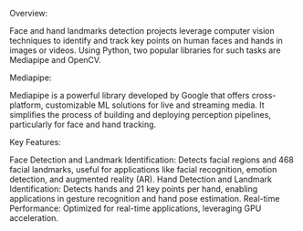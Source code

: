Overview:

Face and hand landmarks detection projects leverage computer vision techniques to identify and track key points on human faces and hands in images or videos. Using Python, two popular libraries for such tasks are Mediapipe and OpenCV.

Mediapipe:


Mediapipe is a powerful library developed by Google that offers cross-platform, customizable ML solutions for live and streaming media. It simplifies the process of building and deploying perception pipelines, particularly for face and hand tracking.

Key Features:



Face Detection and Landmark Identification: Detects facial regions and 468 facial landmarks, useful for applications like facial recognition, emotion detection, and augmented reality (AR).
Hand Detection and Landmark Identification: Detects hands and 21 key points per hand, enabling applications in gesture recognition and hand pose estimation.
Real-time Performance: Optimized for real-time applications, leveraging GPU acceleration.
